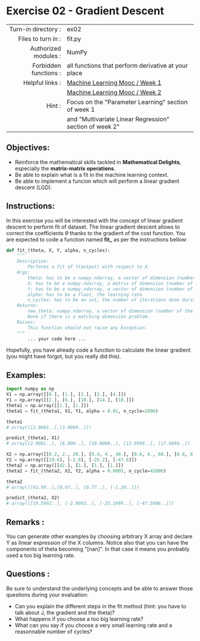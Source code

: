 # Exercise 02 - Gradient Descent

|                         |                     |
| -----------------------:| ------------------  |
|   Turn-in directory :   |  ex02               |
|   Files to turn in :    |  fit.py             |
|   Authorized modules :  |  NumPy              |
|   Forbidden functions : |  all functions that perform derivative at your place         |
|   Helpful links :       |  [Machine Learning Mooc / Week 1](https://www.coursera.org/learn/machine-learning/home/week/1) |
|                         |  [Machine Learning Mooc / Week 2](https://www.coursera.org/learn/machine-learning/home/week/2) |
|   Hint :                |  Focus on the "Parameter Learning" section of week 1         |
|                         | and "Multivariate Linear Regression" section of week 2"      |

## Objectives:

* Reinforce the mathematical skills tackled in **Mathematical Delights**, especially the __matrix-matrix operations__.
* Be able to explain what is a fit in the machine learning context.
* Be able to implement a funcion which will perform a linear gradient descent (LGD).


## Instructions:

In this exercise you will be interested with the concept of linear gradient descent to perform fit of dataset. The linear gradient descent allows to correct the coefficients $\theta$ thanks to the gradient of the cost function.
You are expected to code a function named __fit\___ as per the instructions bellow:
``` python
def fit_(theta, X, Y, alpha, n_cycles):
	"""
	Description:
		Performs a fit of Y(output) with respect to X.
	Args:
		theta: has to be a numpy.ndarray, a vector of dimension (number of features + 1, 1).
		X: has to be a numpy.ndarray, a matrix of dimension (number of training examples, number of features).
		Y: has to be a numpy.ndarray, a vector of dimension (number of training examples, 1).
		alpha: has to be a float, the learning rate
		n_cycles: has to be an int, the number of iterations done during the gradient descent
	Returns:
		new_theta: numpy.ndarray, a vector of dimension (number of the features +1,1).
		None if there is a matching dimension problem.
	Raises:
		This function should not raise any Exception.
	"""
		... your code here ...
```
Hopefully, you have already code a function to calculate the linear gradient (you might have forgot, but you really did this).


## Examples:

```python
import numpy as np
X1 = np.array([[0.], [1.], [2.], [3.], [4.]])
Y1 = np.array([[2.], [6.], [10.], [14.], [18.]])
theta1 = np.array([[1.], [1.]])
theta1 = fit_(theta1, X1, Y1, alpha = 0.01, n_cycle=2000)

theta1
# array([[2.0001..],[3.9999..]])

predict_(theta1, X1)
# array([2.0001..], [6.000..], [10.0000..], [13.9999..], [17.9999..])

X2 = np.array([[0.2, 2., 20.], [0.4, 4., 40.], [0.6, 6., 60.], [0.8, 8., 80.]])
Y2 = np.array([[19.6], [-2.8], [-25.2], [-47.6]])
theta2 = np.array([[42.], [1.], [1.], [1.]])
theta2 = fit_(theta2, X2, Y2, alpha = 0.0005, n_cycle=42000)

theta2
# array([[41.99..],[0.97..], [0.77..], [-1.20..]])

predict_(theta2, X2)
# array([[19.5992..], [-2.8003..], [-25.1999..], [-47.5996..]])
```


## Remarks :

You can generate other examples by choosing arbitrary X array and declare Y as linear expression of the X columns. Notice also that you can have the components of theta becoming "[nan]". In that case it means you probably used a too big learning rate.


## Questions :

Be sure to understand the underlying concepts and be able to answer those questions during your evaluation:
* Can you explain the different steps in the fit method (hint: you have to talk about J, the gradient and the theta)?
* What happens if you choose a too big learning rate?
* What can you say if you choose a very small learning rate and a reasonnable number of cycles?
